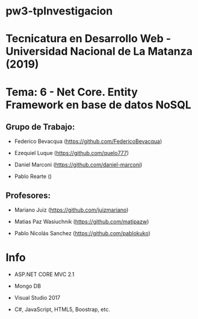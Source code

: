 # pw3-tpInvestigacion

# Tecnicatura en Desarrollo Web - Universidad Nacional de La Matanza (2019)

# Tema: 6 - Net Core. Entity Framework en base de datos NoSQL

## Grupo de Trabajo:
  * Federico Bevacqua (https://github.com/FedericoBevacqua)

  * Ezequiel Luque (https://github.com/quelo777)

  * Daniel Marconi (https://github.com/daniel-marconi)

  * Pablo Rearte ()

## Profesores:
 * Mariano Juiz (https://github.com/juizmariano)

 * Matias Paz Wasiuchnik (https://github.com/matipazw)

 * Pablo Nicolás Sanchez (https://github.com/pablokuko)

# Info

- ASP.NET CORE MVC 2.1

- Mongo DB

- Visual Studio 2017

- C#, JavaScript, HTML5, Boostrap, etc.